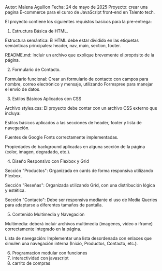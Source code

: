 Autor: Malena Aguillon 
Fecha: 24 de mayo de 2025
Proyecto: crear una pagina E-commerce para el curso de JavaScript front-end en Talento tech.

El proyecto contiene los siguientes requistos basicos para la pre-entrega:

1. Estructura Básica de HTML.

Estructura semántica: El HTML debe estar dividido en las etiquetas semánticas principales: header, nav, main, section, footer.

README.md: Incluir un archivo que explique brevemente el propósito de la página.

2. Formulario de Contacto.

Formulario funcional: Crear un formulario de contacto con campos para nombre, correo electrónico y mensaje, utilizando Formspree para manejar el envío de datos.

3. Estilos Básicos Aplicados con CSS

Archivo styles.css: El proyecto debe contar con un archivo CSS externo que incluya:

Estilos básicos aplicados a las secciones de header, footer y lista de navegación.

Fuentes de Google Fonts correctamente implementadas.

Propiedades de background aplicadas en alguna sección de la página (color, imagen, degradado, etc.).

4. Diseño Responsivo con Flexbox y Grid

Sección "Productos": Organizada en cards de forma responsiva utilizando Flexbox.

Sección "Reseñas": Organizada utilizando Grid, con una distribución lógica y estética.

Sección "Contacto": Debe ser responsiva mediante el uso de Media Queries para adaptarse a diferentes tamaños de pantalla.

5. Contenido Multimedia y Navegación

Multimedia: deberá incluir archivos multimedia (imagenes, video o iframe) correctamente integrado en la página.

Lista de navegación: Implementar una lista desordenada con enlaces que simulen una navegación interna (Inicio, Productos, Contacto, etc.).

6. Programacion modular con funciones 
7. interactividad con javascript
8. carrito de compras